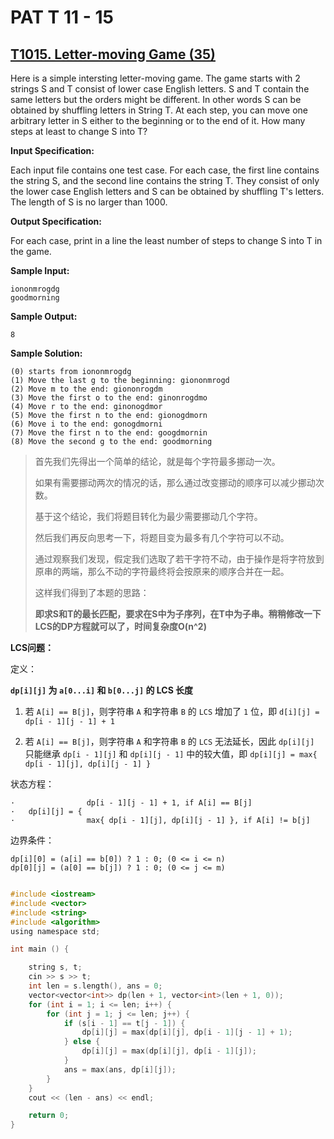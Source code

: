 # PAT T 11 - 15


## [T1015. Letter-moving Game (35)](https://www.patest.cn/contests/pat-t-practise/1015)

Here is a simple intersting letter-moving game. The game starts with 2 strings S and T consist of lower case English letters. S and T contain the same letters but the orders might be different. In other words S can be obtained by shuffling letters in String T. At each step, you can move one arbitrary letter in S either to the beginning or to the end of it. How many steps at least to change S into T?

**Input Specification:**

Each input file contains one test case. For each case, the first line contains the string S, and the second line contains the string T. They consist of only the lower case English letters and S can be obtained by shuffling T's letters. The length of S is no larger than 1000.

**Output Specification:**

For each case, print in a line the least number of steps to change S into T in the game.

**Sample Input:**

```
iononmrogdg
goodmorning
```

**Sample Output:**

```
8
```

**Sample Solution:**

```
(0) starts from iononmrogdg
(1) Move the last g to the beginning: giononmrogd
(2) Move m to the end: giononrogdm
(3) Move the first o to the end: ginonrogdmo
(4) Move r to the end: ginonogdmor
(5) Move the first n to the end: gionogdmorn
(6) Move i to the end: gonogdmorni
(7) Move the first n to the end: googdmornin
(8) Move the second g to the end: goodmorning
```

> 首先我们先得出一个简单的结论，就是每个字符最多挪动一次。
>
> 如果有需要挪动两次的情况的话，那么通过改变挪动的顺序可以减少挪动次数。
>
> 基于这个结论，我们将题目转化为最少需要挪动几个字符。
>
> 然后我们再反向思考一下，将题目变为最多有几个字符可以不动。
>
> 通过观察我们发现，假定我们选取了若干字符不动，由于操作是将字符放到原串的两端，那么不动的字符最终将会按原来的顺序合并在一起。
>
> 这样我们得到了本题的思路：
>
> **即求S和T的最长匹配，要求在S中为子序列，在T中为子串。稍稍修改一下LCS的DP方程就可以了，时间复杂度O(n^2)**

**LCS问题：**

定义：

**`dp[i][j]` 为 `a[0...i]` 和 `b[0...j]` 的 LCS 长度**

1. 若 `A[i] == B[j]`，则字符串 `A` 和字符串 `B` 的 `LCS` 增加了 `1` 位，即 `d[i][j] = dp[i - 1][j - 1] + 1`

2. 若 `A[i] == B[j]`，则字符串 `A` 和字符串 `B` 的 `LCS` 无法延长，因此 `dp[i][j]` 只能继承 `dp[i - 1][j]` 和 `dp[i][j - 1]` 中的较大值，即 `dp[i][j] = max{ dp[i - 1][j], dp[i][j - 1] }`

状态方程：

```
·                dp[i - 1][j - 1] + 1, if A[i] == B[j]
·   dp[i][j] = {
·                max{ dp[i - 1][j], dp[i][j - 1] }, if A[i] != b[j]
```

边界条件：

```
dp[i][0] = (a[i] == b[0]) ? 1 : 0; (0 <= i <= n)
dp[0][j] = (a[0] == b[j]) ? 1 : 0; (0 <= j <= m)
```

```c

#include <iostream>
#include <vector>
#include <string>
#include <algorithm>
using namespace std;

int main () {

	string s, t;
	cin >> s >> t;
	int len = s.length(), ans = 0;
	vector<vector<int>> dp(len + 1, vector<int>(len + 1, 0));
	for (int i = 1; i <= len; i++) {
		for (int j = 1; j <= len; j++) {
			if (s[i - 1] == t[j - 1]) {
				dp[i][j] = max(dp[i][j], dp[i - 1][j - 1] + 1);
			} else {
				dp[i][j] = max(dp[i][j], dp[i - 1][j]);
			}
			ans = max(ans, dp[i][j]);
		}
	}
	cout << (len - ans) << endl;

	return 0;
}
```

